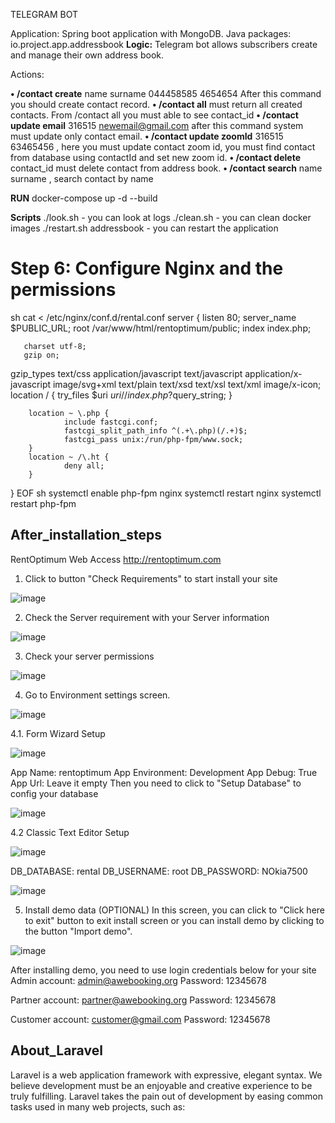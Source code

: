 TELEGRAM BOT

Application:
Spring boot application with MongoDB.
Java packages: io.project.app.addressbook
**Logic:**
Telegram bot allows subscribers create and manage their own address book.

Actions:

**• /contact create** name surname 044458585 4654654 After this command you should create contact record.
**• /contact all** must return all created contacts. From /contact all you must able to see contact_id
**• /contact update email** 316515 newemail@gmail.com after this command system must update only contact email.
**• /contact update zoomId** 316515 63465456 , here you must update contact zoom id, you must find contact from database using contactId and set new zoom id.
**• /contact delete** contact_id must delete contact from address book.
**• /contact search** name surname , search contact by name

**RUN**
docker-compose  up -d --build 

**Scripts**
./look.sh - you can look at logs
./clean.sh - you can clean docker images
./restart.sh addressbook - you can restart the application


# Step 6: Configure Nginx and the permissions
sh
cat <<EOF > /etc/nginx/conf.d/rental.conf
server {
  listen      80;
       server_name $PUBLIC_URL;
       root        /var/www/html/rentoptimum/public;
       index       index.php;

       charset utf-8;
       gzip on;
  gzip_types text/css application/javascript text/javascript application/x-javascript  image/svg+xml text/plain text/xsd text/xsl text/xml image/x-icon;
        location / {
          try_files $uri $uri/ /index.php?$query_string;
        }

        location ~ \.php {
                include fastcgi.conf;
                fastcgi_split_path_info ^(.+\.php)(/.+)$;
                fastcgi_pass unix:/run/php-fpm/www.sock;
        }
        location ~ /\.ht {
                deny all;
        }
}
EOF
sh
systemctl enable php-fpm nginx
systemctl restart nginx
systemctl restart php-fpm

## After_installation_steps

RentOptimum Web Access
http://rentoptimum.com

1. Click to button "Check Requirements" to start install your site

![image](https://user-images.githubusercontent.com/33778285/118146569-cbbbcb00-b41f-11eb-9c49-f719300da526.png)

2. Check the Server requirement with your Server information

![image](https://user-images.githubusercontent.com/33778285/118146656-e0985e80-b41f-11eb-9b1d-7de6400a0bd2.png)

3. Check your server permissions

![image](https://user-images.githubusercontent.com/33778285/118146698-eb52f380-b41f-11eb-839f-d52936fcab96.png)

4. Go to Environment settings screen. 

![image](https://user-images.githubusercontent.com/33778285/118146749-f86fe280-b41f-11eb-8477-ec385fa7ac81.png)

4.1. Form Wizard Setup

![image](https://user-images.githubusercontent.com/33778285/118146797-0160b400-b420-11eb-942e-a003f62d92d0.png)

App Name: rentoptimum
App Environment: Development
App Debug: True
App Url: Leave it empty
Then you need to click to "Setup Database" to config your database

![image](https://user-images.githubusercontent.com/33778285/118146971-2ce39e80-b420-11eb-9539-c022bada30e8.png)

4.2 Classic Text Editor Setup

![image](https://user-images.githubusercontent.com/33778285/118147038-3d941480-b420-11eb-9de1-371a29720a51.png)

DB_DATABASE: rental
DB_USERNAME: root
DB_PASSWORD: NOkia7500

![image](https://user-images.githubusercontent.com/33778285/118147311-7f24bf80-b420-11eb-9c2c-71a222d8f039.png)

5. Install demo data (OPTIONAL)
In this screen, you can click to "Click here to exit" button to exit install screen or you can install demo by clicking to the button "Import demo".

![image](https://user-images.githubusercontent.com/33778285/118147407-96fc4380-b420-11eb-95bb-715ff556947b.png)

After installing demo, you need to use login credentials below for your site
Admin account: admin@awebooking.org
Password: 12345678

Partner account: partner@awebooking.org
Password: 12345678

Customer account: customer@gmail.com
Password: 12345678


## About_Laravel

Laravel is a web application framework with expressive, elegant syntax. We believe development must be an enjoyable and creative experience to be truly fulfilling. Laravel takes the pain out of development by easing common tasks used in many web projects, such as:

